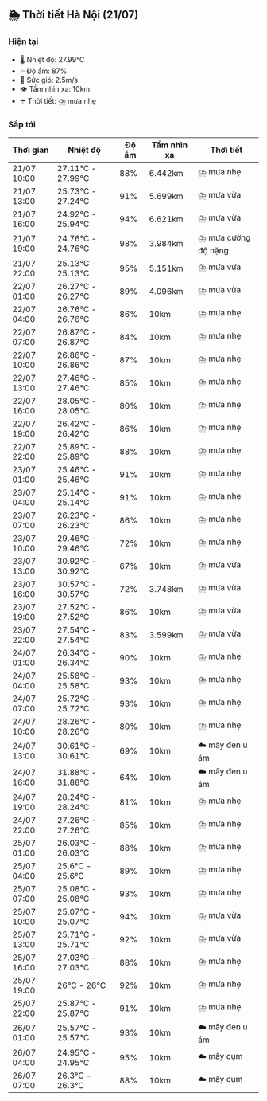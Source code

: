 ## 🌦️ Thời tiết Hà Nội (21/07)

### Hiện tại

- 🌡️ Nhiệt độ: 27.99℃
- 💦 Độ ẩm: 87%
- 💨 Sức gió: 2.5m/s
- 👁️ Tầm nhìn xa: 10km
- ☂️ Thời tiết: ⛈️ mưa nhẹ

### Sắp tới

| Thời gian | Nhiệt độ | Độ ẩm | Tầm nhìn xa | Thời tiết |
| --- | --- | --- | --- | --- |
| 21/07 10:00 | 27.11℃ - 27.99℃ | 88% | 6.442km | ⛈️ mưa nhẹ |
| 21/07 13:00 | 25.73℃ - 27.24℃ | 91% | 5.699km | ⛈️ mưa vừa |
| 21/07 16:00 | 24.92℃ - 25.94℃ | 94% | 6.621km | ⛈️ mưa vừa |
| 21/07 19:00 | 24.76℃ - 24.76℃ | 98% | 3.984km | ⛈️ mưa cường độ nặng |
| 21/07 22:00 | 25.13℃ - 25.13℃ | 95% | 5.151km | ⛈️ mưa vừa |
| 22/07 01:00 | 26.27℃ - 26.27℃ | 89% | 4.096km | ⛈️ mưa vừa |
| 22/07 04:00 | 26.76℃ - 26.76℃ | 86% | 10km | ⛈️ mưa nhẹ |
| 22/07 07:00 | 26.87℃ - 26.87℃ | 84% | 10km | ⛈️ mưa nhẹ |
| 22/07 10:00 | 26.86℃ - 26.86℃ | 87% | 10km | ⛈️ mưa nhẹ |
| 22/07 13:00 | 27.46℃ - 27.46℃ | 85% | 10km | ⛈️ mưa nhẹ |
| 22/07 16:00 | 28.05℃ - 28.05℃ | 80% | 10km | ⛈️ mưa nhẹ |
| 22/07 19:00 | 26.42℃ - 26.42℃ | 86% | 10km | ⛈️ mưa nhẹ |
| 22/07 22:00 | 25.89℃ - 25.89℃ | 88% | 10km | ⛈️ mưa nhẹ |
| 23/07 01:00 | 25.46℃ - 25.46℃ | 91% | 10km | ⛈️ mưa nhẹ |
| 23/07 04:00 | 25.14℃ - 25.14℃ | 91% | 10km | ⛈️ mưa nhẹ |
| 23/07 07:00 | 26.23℃ - 26.23℃ | 86% | 10km | ⛈️ mưa nhẹ |
| 23/07 10:00 | 29.46℃ - 29.46℃ | 72% | 10km | ⛈️ mưa nhẹ |
| 23/07 13:00 | 30.92℃ - 30.92℃ | 67% | 10km | ⛈️ mưa vừa |
| 23/07 16:00 | 30.57℃ - 30.57℃ | 72% | 3.748km | ⛈️ mưa vừa |
| 23/07 19:00 | 27.52℃ - 27.52℃ | 86% | 10km | ⛈️ mưa vừa |
| 23/07 22:00 | 27.54℃ - 27.54℃ | 83% | 3.599km | ⛈️ mưa vừa |
| 24/07 01:00 | 26.34℃ - 26.34℃ | 90% | 10km | ⛈️ mưa nhẹ |
| 24/07 04:00 | 25.58℃ - 25.58℃ | 93% | 10km | ⛈️ mưa nhẹ |
| 24/07 07:00 | 25.72℃ - 25.72℃ | 93% | 10km | ⛈️ mưa nhẹ |
| 24/07 10:00 | 28.26℃ - 28.26℃ | 80% | 10km | ⛈️ mưa nhẹ |
| 24/07 13:00 | 30.61℃ - 30.61℃ | 69% | 10km | ☁️ mây đen u ám |
| 24/07 16:00 | 31.88℃ - 31.88℃ | 64% | 10km | ☁️ mây đen u ám |
| 24/07 19:00 | 28.24℃ - 28.24℃ | 81% | 10km | ⛈️ mưa nhẹ |
| 24/07 22:00 | 27.26℃ - 27.26℃ | 85% | 10km | ⛈️ mưa nhẹ |
| 25/07 01:00 | 26.03℃ - 26.03℃ | 88% | 10km | ⛈️ mưa nhẹ |
| 25/07 04:00 | 25.6℃ - 25.6℃ | 89% | 10km | ⛈️ mưa nhẹ |
| 25/07 07:00 | 25.08℃ - 25.08℃ | 93% | 10km | ⛈️ mưa nhẹ |
| 25/07 10:00 | 25.07℃ - 25.07℃ | 94% | 10km | ⛈️ mưa vừa |
| 25/07 13:00 | 25.71℃ - 25.71℃ | 92% | 10km | ⛈️ mưa vừa |
| 25/07 16:00 | 27.03℃ - 27.03℃ | 88% | 10km | ⛈️ mưa nhẹ |
| 25/07 19:00 | 26℃ - 26℃ | 92% | 10km | ⛈️ mưa nhẹ |
| 25/07 22:00 | 25.87℃ - 25.87℃ | 91% | 10km | ⛈️ mưa nhẹ |
| 26/07 01:00 | 25.57℃ - 25.57℃ | 93% | 10km | ☁️ mây đen u ám |
| 26/07 04:00 | 24.95℃ - 24.95℃ | 95% | 10km | ☁️ mây cụm |
| 26/07 07:00 | 26.3℃ - 26.3℃ | 88% | 10km | ☁️ mây cụm |
